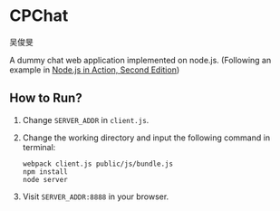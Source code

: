 # CPChat
吴俊旻

A dummy chat web application implemented on node.js. (Following an example in [Node.js in Action, Second Edition](https://www.manning.com/books/node-js-in-action-second-edition))

## How to Run?

1. Change `SERVER_ADDR` in `client.js`.

2. Change the working directory and input the following command in terminal:
   ```shell
   webpack client.js public/js/bundle.js
   npm install
   node server
   ```

3. Visit `SERVER_ADDR:8888` in your browser.